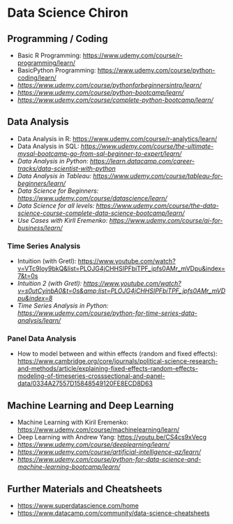 # Data Science Chiron

## Programming / Coding

* Basic R Programming: https://www.udemy.com/course/r-programming/learn/
* BasicPython Programming: https://www.udemy.com/course/python-coding/learn/
* *https://www.udemy.com/course/pythonforbeginnersintro/learn/*
* *https://www.udemy.com/course/python-bootcamp/learn/*
* *https://www.udemy.com/course/complete-python-bootcamp/learn/*

## Data Analysis

* Data Analysis in R: https://www.udemy.com/course/r-analytics/learn/
* Data Analysis in SQL: *https://www.udemy.com/course/the-ultimate-mysql-bootcamp-go-from-sql-beginner-to-expert/learn/*
* *Data Analysis in Python: https://learn.datacamp.com/career-tracks/data-scientist-with-python*
* *Data Analysis in Tableau: https://www.udemy.com/course/tableau-for-beginners/learn/*
* *Data Science for Beginners: https://www.udemy.com/course/datascience/learn/*
* *Data Science for all levels: https://www.udemy.com/course/the-data-science-course-complete-data-science-bootcamp/learn/*
* *Use Cases with Kirll Eremenko: https://www.udemy.com/course/ai-for-business/learn/*


### Time Series Analysis

* Intuition (with Gretl): https://www.youtube.com/watch?v=VTc9Ioy9bkQ&list=PLOJG4jCHHSIPFbiTPF_jpfs0AMr_mVDpu&index=7&t=0s
* *Intuition 2 (with Gretl): https://www.youtube.com/watch?v=s0utCyinbA0&t=0s&amp;list=PLOJG4jCHHSIPFbiTPF_jpfs0AMr_mVDpu&index=8*
* *Time Series Analysis in Python: https://www.udemy.com/course/python-for-time-series-data-analysis/learn/*

### Panel Data Analysis

* How to model between and within effects (random and fixed effects): https://www.cambridge.org/core/journals/political-science-research-and-methods/article/explaining-fixed-effects-random-effects-modeling-of-timeseries-crosssectional-and-panel-data/0334A27557D15848549120FE8ECD8D63

## Machine Learning and Deep Learning

* Machine Learning with Kiril Eremenko: https://www.udemy.com/course/machinelearning/learn/
* Deep Learning with Andrew Yang: https://youtu.be/CS4cs9xVecg
* *https://www.udemy.com/course/deeplearning/learn/*
* *https://www.udemy.com/course/artificial-intelligence-az/learn/*
* *https://www.udemy.com/course/python-for-data-science-and-machine-learning-bootcamp/learn/*

## Further Materials and Cheatsheets

* https://www.superdatascience.com/home
* https://www.datacamp.com/community/data-science-cheatsheets
